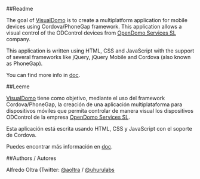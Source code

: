 ##Readme

The goal of [VisualDomo](https://github.com/aoltra/VisualDomo) is to create a multiplatform application for mobile devices using Cordova/PhoneGap framework. This application allows a visual control of the ODControl devices from [OpenDomo Services SL](http://http://www.opendomo.com) company.

This application is written using HTML, CSS and JavaScript with the support of several frameworks like jQuery, jQuery Mobile and Cordova (also known as PhoneGap).

You can find more info in [doc](https://github.com/aoltra/VisualDomo/tree/master/doc).

##Leeme

[VisualDomo](https://github.com/aoltra/VisualDomo) tiene como objetivo, mediante el uso del framework Cordova/PhoneGap, la creación de una aplicación multiplataforma para dispositivos móviles que permita controlar de manera visual los dispositivos ODControl de la empresa [OpenDomo Services SL](http://http://www.opendomo.com).

Esta aplicación está escrita usando HTML, CSS y JavaScript con el soporte de Cordova.

Puedes encontrar más información en [doc](https://github.com/aoltra/VisualDomo/tree/master/doc).

##Authors / Autores

Alfredo Oltra (Twitter: [@aoltra](https://twitter.com/aoltra) / [@uhurulabs](https://twitter.com/uhurulabs)